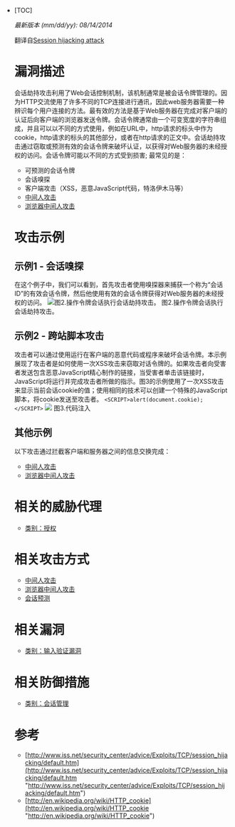 - [TOC]

  *最新版本 (mm/dd/yy): 08/14/2014*

  翻译自[Session hijacking attack](https://www.owasp.org/index.php/Session_hijacking_attack "Session hijacking attack")

  # 漏洞描述
  会话劫持攻击利用了Web会话控制机制，该机制通常是被会话令牌管理的。因为HTTP交流使用了许多不同的TCP连接进行通讯，因此web服务器需要一种辨识每个用户连接的方法。最有效的方法是基于Web服务器在完成对客户端的认证后向客户端的浏览器发送令牌。会话令牌通常由一个可变宽度的字符串组成，并且可以以不同的方式使用，例如在URL中，http请求的标头中作为cookie，http请求的标头的其他部分，或者在http请求的正文中。会话劫持攻击通过窃取或预测有效的会话令牌来破坏认证，以获得对Web服务器的未经授权的访问。会话令牌可能以不同的方式受到损害; 最常见的是：

  - 可预测的会话令牌
  - 会话嗅探
  - 客户端攻击（XSS，恶意JavaScript代码，特洛伊木马等）
  - [中间人攻击](https://www.andseclab.cn/2018/04/15/owasp%e6%b1%89%e5%8c%96%e6%94%bb%e5%87%bb%e7%b3%bb%e5%88%97%e5%a4%a7%e5%85%a8%e5%9b%9b%e5%8d%81%e4%ba%8c%e4%b8%ad%e9%97%b4%e4%ba%ba%e6%94%bb%e5%87%bb%ef%bc%88mitm/ "中间人攻击")
  - [浏览器中间人攻击](https://www.andseclab.cn/2018/04/14/owasp%e6%b1%89%e5%8c%96%e6%94%bb%e5%87%bb%e7%b3%bb%e5%88%97%e5%a4%a7%e5%85%a8%e5%9b%9b%e5%8d%81%e4%b8%80%e6%b5%8f%e8%a7%88%e5%99%a8%e4%b8%ad%e9%97%b4%e4%ba%ba%e6%94%bb%e5%87%bb/ "浏览器中间人攻击")

  # 攻击示例
  ## 示例1 - 会话嗅探
  在这个例子中，我们可以看到，首先攻击者使用嗅探器来捕获一个称为“会话ID”的有效会话令牌，然后他使用有效的会话令牌获得对Web服务器的未经授权的访问。
  ![](https://www.owasp.org/images/c/cb/Session_Hijacking_3.JPG "图2.操作令牌会话执行会话劫持攻击。")
  图2.操作令牌会话执行会话劫持攻击。

  ## 示例2 - 跨站脚本攻击
  攻击者可以通过使用运行在客户端的恶意代码或程序来破坏会话令牌。本示例展现了攻击者是如何使用一次XSS攻击来窃取对话令牌的。如果攻击者向受害者发送包含恶意JavaScript精心制作的链接，当受害者单击该链接时，JavaScript将运行并完成攻击者所做的指示。图3的示例使用了一次XSS攻击来显示当前会话cookie的值；使用相同的技术可以创建一个特殊的JavaScript脚本，将cookie发送至攻击者。
  `<SCRIPT>alert(document.cookie);</SCRIPT>`
  ![](https://www.owasp.org/images/b/b6/Code_Injection.JPG)
  图3.代码注入

  ## 其他示例
  以下攻击通过拦截客户端和服务器之间的信息交换完成：

  - [中间人攻击](https://www.andseclab.cn/2018/04/15/owasp%e6%b1%89%e5%8c%96%e6%94%bb%e5%87%bb%e7%b3%bb%e5%88%97%e5%a4%a7%e5%85%a8%e5%9b%9b%e5%8d%81%e4%ba%8c%e4%b8%ad%e9%97%b4%e4%ba%ba%e6%94%bb%e5%87%bb%ef%bc%88mitm/ "中间人攻击")
  - [浏览器中间人攻击](https://www.andseclab.cn/2018/04/14/owasp%e6%b1%89%e5%8c%96%e6%94%bb%e5%87%bb%e7%b3%bb%e5%88%97%e5%a4%a7%e5%85%a8%e5%9b%9b%e5%8d%81%e4%b8%80%e6%b5%8f%e8%a7%88%e5%99%a8%e4%b8%ad%e9%97%b4%e4%ba%ba%e6%94%bb%e5%87%bb/ "浏览器中间人攻击")

  # 相关的威胁代理
  - [类别：授权](https://www.owasp.org/index.php?title=Category:Authorization&action=edit&redlink=1 "类别：授权")

  # 相关攻击方式
  - [中间人攻击](https://www.andseclab.cn/2018/04/15/owasp%e6%b1%89%e5%8c%96%e6%94%bb%e5%87%bb%e7%b3%bb%e5%88%97%e5%a4%a7%e5%85%a8%e5%9b%9b%e5%8d%81%e4%ba%8c%e4%b8%ad%e9%97%b4%e4%ba%ba%e6%94%bb%e5%87%bb%ef%bc%88mitm/ "中间人攻击")
  - [浏览器中间人攻击](https://www.andseclab.cn/2018/04/14/owasp%e6%b1%89%e5%8c%96%e6%94%bb%e5%87%bb%e7%b3%bb%e5%88%97%e5%a4%a7%e5%85%a8%e5%9b%9b%e5%8d%81%e4%b8%80%e6%b5%8f%e8%a7%88%e5%99%a8%e4%b8%ad%e9%97%b4%e4%ba%ba%e6%94%bb%e5%87%bb/ "浏览器中间人攻击")
  - [会话预测](https://www.owasp.org/index.php/Session_Prediction "会话预测")

  # 相关漏洞
  - [类别：输入验证漏洞](https://www.owasp.org/index.php/Category:Input_Validation_Vulnerability "类别：输入验证漏洞")

  # 相关防御措施
  - [类别：会话管理](https://www.owasp.org/index.php/Category:Session_Management "类别：会话管理")

  # 参考
  - [http://www.iss.net/security_center/advice/Exploits/TCP/session_hijacking/default.htm](http://www.iss.net/security_center/advice/Exploits/TCP/session_hijacking/default.htm "http://www.iss.net/security_center/advice/Exploits/TCP/session_hijacking/default.htm")
  - [http://en.wikipedia.org/wiki/HTTP_cookie](http://en.wikipedia.org/wiki/HTTP_cookie "http://en.wikipedia.org/wiki/HTTP_cookie")